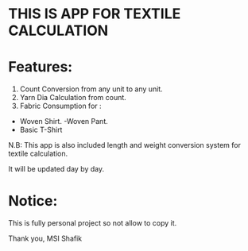 # THIS IS APP FOR TEXTILE CALCULATION

# Features:
1. Count Conversion from any unit to any unit.
2. Yarn Dia Calculation from count.
3. Fabric Consumption for :
- Woven Shirt.
-Woven Pant.
- Basic T-Shirt

N.B: This app is also included length and weight conversion system for textile calculation.

It will be updated day by day.


# Notice:
This is fully personal project so not allow to copy it.

Thank you,
MSI Shafik
